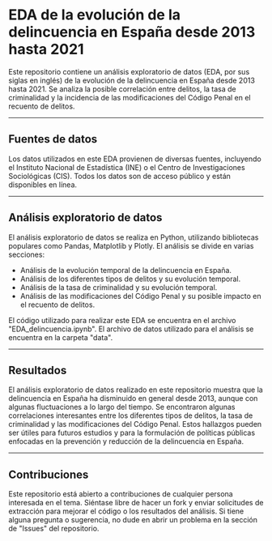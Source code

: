 # **EDA de la evolución de la delincuencia en España desde 2013 hasta 2021**

Este repositorio contiene un análisis exploratorio de datos (EDA, por sus siglas en inglés) de la evolución de la delincuencia en España desde 2013 hasta 2021. Se analiza la posible correlación entre delitos, la tasa de criminalidad y la incidencia de las modificaciones del Código Penal en el recuento de delitos.
***
## **Fuentes de datos**
Los datos utilizados en este EDA provienen de diversas fuentes, incluyendo el Instituto Nacional de Estadística (INE) o el Centro de Investigaciones Sociológicas (CIS). Todos los datos son de acceso público y están disponibles en línea.
***
## **Análisis exploratorio de datos**
El análisis exploratorio de datos se realiza en Python, utilizando bibliotecas populares como Pandas, Matplotlib y Plotly. El análisis se divide en varias secciones:

- Análisis de la evolución temporal de la delincuencia en España.
- Análisis de los diferentes tipos de delitos y su evolución temporal.
- Análisis de la tasa de criminalidad y su evolución temporal.
- Análisis de las modificaciones del Código Penal y su posible impacto en el recuento de delitos.

El código utilizado para realizar este EDA se encuentra en el archivo "EDA_delincuencia.ipynb". El archivo de datos utilizado para el análisis se encuentra en la carpeta "data".
***
## **Resultados**
El análisis exploratorio de datos realizado en este repositorio muestra que la delincuencia en España ha disminuido en general desde 2013, aunque con algunas fluctuaciones a lo largo del tiempo. Se encontraron algunas correlaciones interesantes entre los diferentes tipos de delitos, la tasa de criminalidad y las modificaciones del Código Penal. Estos hallazgos pueden ser útiles para futuros estudios y para la formulación de políticas públicas enfocadas en la prevención y reducción de la delincuencia en España.
***
## **Contribuciones**
Este repositorio está abierto a contribuciones de cualquier persona interesada en el tema. Siéntase libre de hacer un fork y enviar solicitudes de extracción para mejorar el código o los resultados del análisis. Si tiene alguna pregunta o sugerencia, no dude en abrir un problema en la sección de "Issues" del repositorio.
